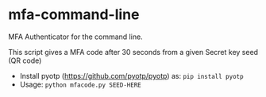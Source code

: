 # mfa-command-line

MFA Authenticator for the command line. 

This script gives a MFA code after 30 seconds from a given Secret key seed (QR code)

- Install pyotp (https://github.com/pyotp/pyotp) as: `pip install pyotp`
- Usage: `python mfacode.py SEED-HERE`
